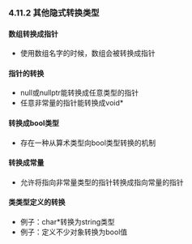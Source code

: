 ### 4.11.2 其他隐式转换类型


#### 数组转换成指针
* 使用数组名字的时候，数组会被转换成指针

#### 指针的转换
* null或nullptr能转换成任意类型的指针
* 任意非常量的指针能转换成void*

#### 转换成bool类型
* 存在一种从算术类型向bool类型转换的机制

#### 转换成常量
* 允许将指向非常量类型的指针转换成指向常量的指针

#### 类类型定义的转换
* 例子：char*转换为string类型
* 例子：定义不少对象转换为bool值
